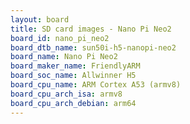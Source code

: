 ```yaml
---
layout: board
title: SD card images - Nano Pi Neo2
board_id: nano_pi_neo2
board_dtb_name: sun50i-h5-nanopi-neo2
board_name: Nano Pi Neo2
board_maker_name: FriendlyARM
board_soc_name: Allwinner H5
board_cpu_name: ARM Cortex A53 (armv8)
board_cpu_arch_isa: armv8
board_cpu_arch_debian: arm64
---
```

